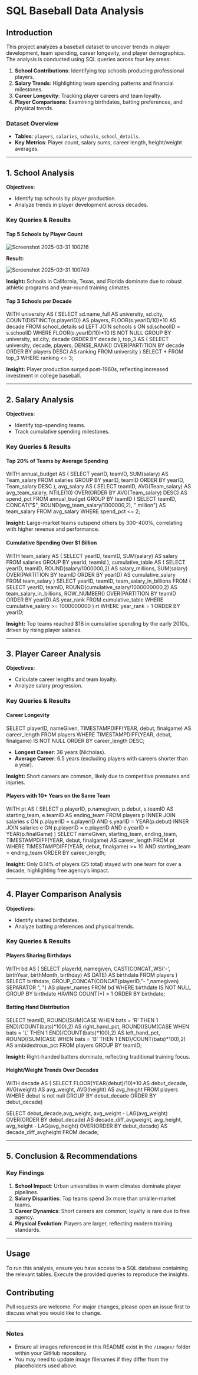 # SQL Baseball Data Analysis

## Introduction
This project analyzes a baseball dataset to uncover trends in player development, team spending, career longevity, and player demographics. The analysis is conducted using SQL queries across four key areas:

1. **School Contributions**: Identifying top schools producing professional players.
2. **Salary Trends**: Highlighting team spending patterns and financial milestones.
3. **Career Longevity**: Tracking player careers and team loyalty.
4. **Player Comparisons**: Examining birthdates, batting preferences, and physical trends.

### Dataset Overview
- **Tables**: `players`, `salaries`, `schools`, `school_details`.
- **Key Metrics**: Player count, salary sums, career length, height/weight averages.

---

## 1. School Analysis
**Objectives:**
- Identify top schools by player production.
- Analyze trends in player development across decades.

### Key Queries & Results
#### Top 5 Schools by Player Count

![Screenshot 2025-03-31 100216](https://github.com/user-attachments/assets/54bf8fe8-21ba-4bdf-bdf2-e8acd1081143)

**Result:**

![Screenshot 2025-03-31 100749](https://github.com/user-attachments/assets/dc8199ea-6c72-40d2-b469-972580e74a28)

**Insight:** Schools in California, Texas, and Florida dominate due to robust athletic programs and year-round training climates.

#### Top 3 Schools per Decade
WITH university AS (
    SELECT sd.name_full AS university, sd.city,
           COUNT(DISTINCT(s.playerID)) AS players,
           FLOOR(s.yearID/10)*10 AS decade 
    FROM school_details sd 
    LEFT JOIN schools s ON sd.schoolID = s.schoolID
    WHERE FLOOR(s.yearID/10)*10 IS NOT NULL
    GROUP BY university, sd.city, decade
    ORDER BY decade
),
top_3 AS (
    SELECT university, decade, players,
           DENSE_RANK() OVER(PARTITION BY decade ORDER BY players DESC) AS ranking 
    FROM university
)
SELECT * FROM top_3 WHERE ranking <= 3;


**Insight:** Player production surged post-1960s, reflecting increased investment in college baseball.

---

## 2. Salary Analysis
**Objectives:**
- Identify top-spending teams.
- Track cumulative spending milestones.

### Key Queries & Results
#### Top 20% of Teams by Average Spending
WITH annual_budget AS (
    SELECT yearID, teamID, SUM(salary) AS Team_salary
    FROM salaries
    GROUP BY yearID, teamID
    ORDER BY yearID, Team_salary DESC
),
avg_salary AS (
    SELECT teamID, AVG(Team_salary) AS avg_team_salary,
           NTILE(10) OVER(ORDER BY AVG(Team_salary) DESC) AS spend_pct
    FROM annual_budget
    GROUP BY teamID
)
SELECT teamID,
       CONCAT("$", ROUND(avg_team_salary/1000000,2), " million") AS team_salary
FROM avg_salary
WHERE spend_pct <= 2;

**Insight:** Large-market teams outspend others by 300–400%, correlating with higher revenue and performance.

#### Cumulative Spending Over $1 Billion
WITH team_salary AS (
    SELECT yearID, teamID, SUM(salary) AS salary
    FROM salaries
    GROUP BY yearId, teamId
),
cumulative_table AS (
    SELECT yearID, teamID,
           ROUND(salary/1000000,2) AS salary_millions,
           SUM(salary) OVER(PARTITION BY teamID ORDER BY yearID) AS cumulative_salary
    FROM team_salary
)
SELECT yearID, teamID, team_salary_in_billions
FROM (
    SELECT yearID, teamID,
           ROUND(cumulative_salary/1000000000,2) AS team_salary_in_billions,
           ROW_NUMBER() OVER(PARTITION BY teamID ORDER BY yearID) AS year_rank
    FROM cumulative_table 
    WHERE cumulative_salary >= 1000000000
) rt
WHERE year_rank = 1
ORDER BY yearID;


**Insight:** Top teams reached $1B in cumulative spending by the early 2010s, driven by rising player salaries.

---

## 3. Player Career Analysis
**Objectives:**
- Calculate career lengths and team loyalty.
- Analyze salary progression.

### Key Queries & Results
#### Career Longevity
SELECT 
    playerID, nameGiven,
    TIMESTAMPDIFF(YEAR, debut, finalgame) AS career_length
FROM players
WHERE TIMESTAMPDIFF(YEAR, debut, finalgame) IS NOT NULL
ORDER BY career_length DESC;



- **Longest Career**: 38 years (Nicholas).
- **Average Career**: 6.5 years (excluding players with careers shorter than a year).

**Insight:** Short careers are common, likely due to competitive pressures and injuries.

#### Players with 10+ Years on the Same Team
WITH pt AS (
    SELECT p.playerID, p.namegiven, p.debut,
           s.teamID AS starting_team,
           e.teamID AS ending_team
    FROM players p 
    INNER JOIN salaries s ON p.playerID = s.playerID AND s.yearID = YEAR(p.debut)
    INNER JOIN salaries e ON p.playerID = e.playerID AND e.yearID = YEAR(p.finalGame)
)
SELECT nameGiven, starting_team, ending_team,
       TIMESTAMPDIFF(YEAR, debut, finalgame) AS career_length
FROM pt
WHERE TIMESTAMPDIFF(YEAR, debut, finalgame) >= 10 AND starting_team = ending_team
ORDER BY career_length;

**Insight:** Only 0.14% of players (25 total) stayed with one team for over a decade, highlighting free agency’s impact.

---

## 4. Player Comparison Analysis
**Objectives:**
- Identify shared birthdates.
- Analyze batting preferences and physical trends.

### Key Queries & Results
#### Players Sharing Birthdays
WITH bd AS (
    SELECT playerId, namegiven, 
           CAST(CONCAT_WS('-', birthYear, birthMonth, birthday) AS DATE) AS birthdate 
    FROM players
)
SELECT birthdate, GROUP_CONCAT(CONCAT(playerID,"- ",namegiven) SEPARATOR ", ") AS player_names
FROM bd
WHERE birthdate IS NOT NULL
GROUP BY birthdate
HAVING COUNT(*) > 1
ORDER BY birthdate;

#### Batting Hand Distribution
SELECT teamID,
    ROUND((SUM(CASE WHEN bats = 'R' THEN 1 END)/COUNT(bats)*100),2) AS right_hand_pct,
    ROUND((SUM(CASE WHEN bats = 'L' THEN 1 END)/COUNT(bats)*100),2) AS left_hand_pct,
    ROUND((SUM(CASE WHEN bats = 'B' THEN 1 END)/COUNT(bats)*100),2) AS ambidextrous_pct
FROM players 
GROUP BY teamID;


**Insight:** Right-handed batters dominate, reflecting traditional training focus.

#### Height/Weight Trends Over Decades
WITH decade AS (
				SELECT 
						FLOOR(YEAR(debut)/10)*10 AS debut_decade, 
						AVG(weight) AS avg_weight,
						AVG(height) AS avg_height
				FROM     players
				WHERE    debut is not null
				GROUP BY debut_decade
				ORDER BY debut_decade)
                
SELECT  debut_decade,avg_weight,
		avg_weight - LAG(avg_weight) OVER(ORDER BY debut_decade) AS decade_diff_avgweight,
        avg_height,
        avg_height - LAG(avg_height) OVER(ORDER BY debut_decade) AS decade_diff_avgheight
FROM decade;


---

## 5. Conclusion & Recommendations
### Key Findings
1. **School Impact**: Urban universities in warm climates dominate player pipelines.
2. **Salary Disparities**: Top teams spend 3x more than smaller-market teams.
3. **Career Dynamics**: Short careers are common; loyalty is rare due to free agency.
4. **Physical Evolution**: Players are larger, reflecting modern training standards.

---

## Usage
To run this analysis, ensure you have access to a SQL database containing the relevant tables. Execute the provided queries to reproduce the insights.

## Contributing
Pull requests are welcome. For major changes, please open an issue first to discuss what you would like to change.

---

### Notes
- Ensure all images referenced in this README exist in the `/images/` folder within your GitHub repository.
- You may need to update image filenames if they differ from the placeholders used above.

